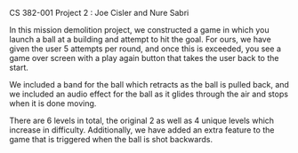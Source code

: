 CS 382-001 Project 2 : Joe Cisler and Nure Sabri

In this mission demolition project, we constructed a game in which you launch a ball at a building and attempt to hit the goal. For ours, we have given the user 5 attempts per round, and once this is exceeded, you see a game over screen with a play again button that takes the user back to the start. 

We included a band for the ball which retracts as the ball is pulled back, and we included an audio effect for the ball as it glides through the air and stops when it is done moving. 

There are 6 levels in total, the original 2 as well as 4 unique levels which increase in difficulty. Additionally, we have added an extra feature to the game that is triggered when the ball is shot backwards. 